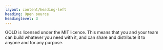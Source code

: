 ```yaml
---
layout: content/heading-left
heading: Open source
headinglevel: 3
---
```


GOLD is licensed under the MIT licence. This means that you and your team can build whatever you need with it, and can share and distribute it to anyone and for any purpose.

